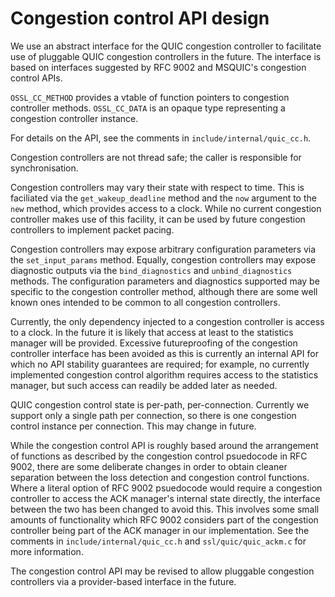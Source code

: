 Congestion control API design
=============================

We use an abstract interface for the QUIC congestion controller to facilitate
use of pluggable QUIC congestion controllers in the future. The interface is
based on interfaces suggested by RFC 9002 and MSQUIC's congestion control APIs.

`OSSL_CC_METHOD` provides a vtable of function pointers to congestion controller
methods. `OSSL_CC_DATA` is an opaque type representing a congestion controller
instance.

For details on the API, see the comments in `include/internal/quic_cc.h`.

Congestion controllers are not thread safe; the caller is responsible for
synchronisation.

Congestion controllers may vary their state with respect to time. This is
faciliated via the `get_wakeup_deadline` method and the `now` argument to the
`new` method, which provides access to a clock. While no current congestion
controller makes use of this facility, it can be used by future congestion
controllers to implement packet pacing.

Congestion controllers may expose arbitrary configuration parameters via the
`set_input_params` method. Equally, congestion controllers may expose diagnostic
outputs via the `bind_diagnostics` and `unbind_diagnostics` methods. The
configuration parameters and diagnostics supported may be specific to the
congestion controller method, although there are some well known ones intended
to be common to all congestion controllers.

Currently, the only dependency injected to a congestion controller is access to
a clock. In the future it is likely that access at least to the statistics
manager will be provided. Excessive futureproofing of the congestion controller
interface has been avoided as this is currently an internal API for which no API
stability guarantees are required; for example, no currently implemented
congestion control algorithm requires access to the statistics manager, but such
access can readily be added later as needed.

QUIC congestion control state is per-path, per-connection. Currently we support
only a single path per connection, so there is one congestion control instance
per connection. This may change in future.

While the congestion control API is roughly based around the arrangement of
functions as described by the congestion control psuedocode in RFC 9002, there
are some deliberate changes in order to obtain cleaner separation between the
loss detection and congestion control functions. Where a literal option of RFC
9002 psuedocode would require a congestion controller to access the ACK
manager's internal state directly, the interface between the two has been
changed to avoid this. This involves some small amounts of functionality which
RFC 9002 considers part of the congestion controller being part of the ACK
manager in our implementation. See the comments in `include/internal/quic_cc.h`
and `ssl/quic/quic_ackm.c` for more information.

The congestion control API may be revised to allow pluggable congestion
controllers via a provider-based interface in the future.
